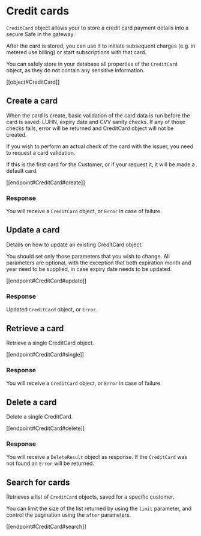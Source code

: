 # Credit cards

`CreditCard` object allows your to store a credit card payment details into a secure Safe in the gateway.

After the card is stored, you can use it to initiate subsequent charges (e.g. in metered use billing) or start subscriptions with that card.

You can safely store in your database all properties of the `CreditCard` object, as they do not contain any sensitive information.

[[object#CreditCard]]


## Create a card

When the card is create, basic validation of the card data is run before the card is saved: LUHN, expiry date and CVV sanity checks. If any of those checks fails, error will be returned and CreditCard object will not be created.

If you wish to perform an actual check of the card with the issuer, you need to request a card validation.

If this is the first card for the Customer, or if your request it, it will be made a default card.

[[endpoint#CreditCard#create]]

### Response

You will receive a `CreditCard` object, or `Error` in case of failure.


## Update a card

Details on how to update an existing CreditCard object.

You should set only those parameters that you wish to change. All parameters are optional, with the exception that both expiration month and year need to be supplied, in case expiry date needs to be updated.

[[endpoint#CreditCard#update]]

### Response

Updated `CreditCard` object, or `Error`.


## Retrieve a card

Retrieve a single CreditCard object.

[[endpoint#CreditCard#single]]

### Response

You will receive a `CreditCard` object, or `Error` in case of failure.



## Delete a card

Delete a single CreditCard.

[[endpoint#CreditCard#delete]]

### Response

You will receive a `DeleteResult` object as response. If the `CreditCard` was not found an `Error` will be returned.



## Search for cards

Retrieves a list of `CreditCard` objects, saved for a specific customer.

You can limit the size of the list returned by using the `limit` parameter, and control the pagination using the `after` parameters.

[[endpoint#CreditCard#search]]

